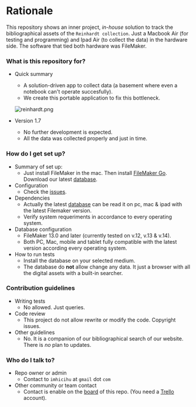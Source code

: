 # Rationale #

This repository shows an inner project, _in-house_ solution to track the bibliographical assets of the `Reinhardt collection`. Just a Macbook Air (for testing and programming) and Ipad Air (to collect the data) in the hardware side. The software that tied both hardware was FileMaker.

### What is this repository for? ###

* Quick summary
     - A solution-driven app to collect data (a basement where even a notebook can't operate succesfully). 
     - We create this portable application to fix this bottleneck.
     
     ![reinhardt.png](https://bitbucket.org/repo/ekyaeEE/images/2879011349-reinhardt.png)

* Version 1.7 
     - No further development is expected. 
     - All the data was collected properly and just in time.

### How do I get set up? ###

* Summary of set up: 
     * Just install FileMaker in the mac. Then install [FileMaker Go](https://itunes.apple.com/ar/developer/filemaker-inc/id314638464?mt=8). Download our latest [database](https://bitbucket.org/imhicihu/database-on-mobile-device/downloads/).
* Configuration
     * Check the [issues](https://bitbucket.org/imhicihu/database-on-mobile-device/issues?status=new&status=open). 
* Dependencies
     * Actually the latest [database](https://bitbucket.org/imhicihu/database-on-mobile-device/downloads/) can be read it on pc, mac & ipad with the latest Filemaker version. 
     * Verify system requeriments in accordance to every operating system.
* Database configuration
     * FileMaker 13.0 and later (currently tested on v.12, v.13 & v.14). 
     * Both PC, Mac, mobile and tablet fully compatible with the latest version according every operating system.
* How to run tests
     * Install the database on your selected medium. 
     * The database do **not** allow change any data. It just a browser with all the digital assets with a built-in searcher.


### Contribution guidelines ###

* Writing tests
     * No allowed. Just queries.
* Code review
     * This project do not allow rewrite or modify the code. Copyright issues.
* Other guidelines
     * No. It is a companion of our bibliographical search of our website. There is _no_ plan to updates.

### Who do I talk to? ###

* Repo owner or admin
     * Contact to `imhicihu` at `gmail` dot `com`
* Other community or team contact
     * Contact is enable on the [board](https://bitbucket.org/imhicihu/database-on-mobile-device/addon/trello/trello-board) of this repo. (You need a [Trello](https://trello.com/) account).